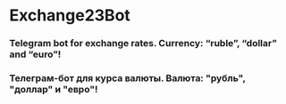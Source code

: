 # Exchange23Bot
### Telegram bot for exchange rates. Currency: “ruble”, “dollar” and “euro”!

### Телеграм-бот для курса валюты. Валюта: "рубль", "доллар" и "евро"!
